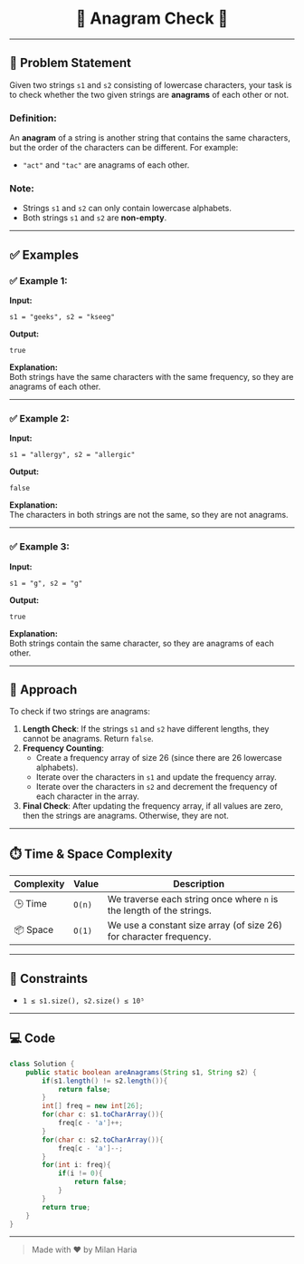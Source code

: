 <h1 align="center">🔄 Anagram Check 🔄</h1>

---

## 🧩 Problem Statement

Given two strings `s1` and `s2` consisting of lowercase characters, your task is to check whether the two given strings are **anagrams** of each other or not.

### Definition:
An **anagram** of a string is another string that contains the same characters, but the order of the characters can be different. For example:
- `"act"` and `"tac"` are anagrams of each other.

### Note:
- Strings `s1` and `s2` can only contain lowercase alphabets.
- Both strings `s1` and `s2` are **non-empty**.

---

## ✅ Examples

### ✅ Example 1:
**Input:**  
```
s1 = "geeks", s2 = "kseeg"
```

**Output:**  
```
true
```

**Explanation:**  
Both strings have the same characters with the same frequency, so they are anagrams of each other.

---

### ✅ Example 2:
**Input:**  
```
s1 = "allergy", s2 = "allergic"
```

**Output:**  
```
false
```

**Explanation:**  
The characters in both strings are not the same, so they are not anagrams.

---

### ✅ Example 3:
**Input:**  
```
s1 = "g", s2 = "g"
```

**Output:**  
```
true
```

**Explanation:**  
Both strings contain the same character, so they are anagrams of each other.

---

## 🧠 Approach

To check if two strings are anagrams:

1. **Length Check**: If the strings `s1` and `s2` have different lengths, they cannot be anagrams. Return `false`.
2. **Frequency Counting**: 
   - Create a frequency array of size 26 (since there are 26 lowercase alphabets).
   - Iterate over the characters in `s1` and update the frequency array.
   - Iterate over the characters in `s2` and decrement the frequency of each character in the array.
3. **Final Check**: After updating the frequency array, if all values are zero, then the strings are anagrams. Otherwise, they are not.

---

## ⏱️ Time & Space Complexity

| Complexity       | Value     | Description                               |
|------------------|-----------|-------------------------------------------|
| 🕒 Time           | `O(n)` | We traverse each string once where `n` is the length of the strings. |
| 📦 Space          | `O(1)` | We use a constant size array (of size 26) for character frequency. |

---

## 🎯 Constraints

- `1 ≤ s1.size(), s2.size() ≤ 10⁵`

---

## 💻 Code

```java
class Solution {
    public static boolean areAnagrams(String s1, String s2) {
        if(s1.length() != s2.length()){
            return false;
        }
        int[] freq = new int[26];
        for(char c: s1.toCharArray()){
            freq[c - 'a']++;
        }
        for(char c: s2.toCharArray()){
            freq[c - 'a']--;
        }
        for(int i: freq){
            if(i != 0){
                return false;
            }
        }
        return true;
    }
}
```

---

> Made with ❤️ by Milan Haria
